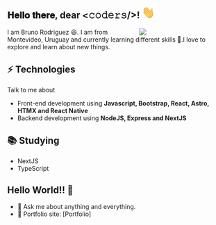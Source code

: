 <h2> 𝐇𝐞𝐥𝐥𝐨 𝐭𝐡𝐞𝐫𝐞, dear <𝚌𝚘𝚍𝚎𝚛𝚜/>! <img src="https://raw.githubusercontent.com/ABSphreak/ABSphreak/master/gifs/Hi.gif" width="30px"></h2>

<img align='right' src='https://user-images.githubusercontent.com/5713670/87202985-820dcb80-c2b6-11ea-9f56-7ec461c497c3.gif' width='200"'>

I am Bruno Rodriguez 😃. I am from Montevideo, Uruguay and currently learning different skills 🏫.I love to explore and learn about new things.

## ⚡ Technologies
Talk to me about
- Front-end development using **Javascript, Bootstrap, React, Astro, HTMX and React Native**
- Backend development using **NodeJS, Express and NextJS**

## 📚 Studying
- NextJS
- TypeScript

## Hello World!! 🤔
- 💬 Ask me about anything and everything.
- 🎯 Portfolio site: [Portfolio]


